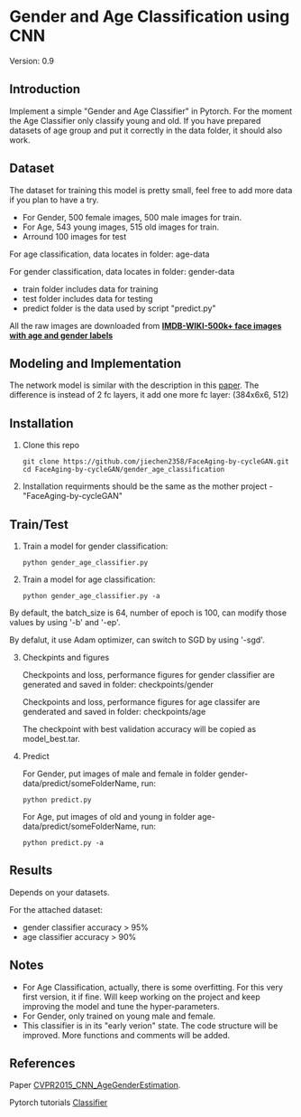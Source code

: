 # Gender and Age Classification using CNN

Version: 0.9

## Introduction
Implement a simple "Gender and Age Classifier" in Pytorch. For the moment the Age Classifier only classify young and old. If you have prepared datasets of age group and put it correctly in the data folder, it should also work.

## Dataset
The dataset for training this model is pretty small, feel free to add more data if you plan to have a try.

* For Gender, 500 female images, 500 male images for train.
* For Age, 543 young images, 515 old images for train.
* Arround 100 images for test

For age classification, data locates in folder: age-data

For gender classification, data locates in folder: gender-data
* train folder includes data for training
* test folder includes data for testing
* predict folder is the data used by script "predict.py"

All the raw images are downloaded from [**IMDB-WIKI-500k+ face images with age and gender labels**](https://data.vision.ee.ethz.ch/cvl/rrothe/imdb-wiki/)

## Modeling and Implementation
The network model is similar with the description in this [paper](https://talhassner.github.io/home/projects/cnn_agegender/CVPR2015_CNN_AgeGenderEstimation.pdf).
The difference is instead of 2 fc layers, it add one more fc layer: (384x6x6, 512)

## Installation
1. Clone this repo

       git clone https://github.com/jiechen2358/FaceAging-by-cycleGAN.git
       cd FaceAging-by-cycleGAN/gender_age_classification
   
2. Installation requirments should be the same as the mother project - "FaceAging-by-cycleGAN"

## Train/Test  
1. Train a model for gender classification:

       python gender_age_classifier.py 
   
2. Train a model for age classification:

       python gender_age_classifier.py -a
   
By default, the batch_size is 64, number of epoch is 100, can modify those values by using '-b' and '-ep'.

By defalut, it use Adam optimizer, can switch to SGD by using '-sgd'.

3. Checkpints and figures

   Checkpoints and loss, performance figures for gender classifier are generated and saved in folder: checkpoints/gender
   
   Checkpoints and loss, performance figures for age classifer are genderated and saved in folder: checkpoints/age

   The checkpoint with best validation accuracy will be copied as model_best.tar.

4. Predict

   For Gender, put images of male and female in folder gender-data/predict/someFolderName, run:
   
       python predict.py
   
   For Age, put images of old and young in folder age-data/predict/someFolderName, run:
   
       python predict.py -a
   

## Results

   Depends on your datasets.
   
   For the attached dataset:
   * gender classifier accuracy > 95%
   * age classifier accuracy > 90%
   
## Notes
   * For Age Classification, actually, there is some overfitting. For this very first version, it if fine. Will keep working on the project and keep improving the model and tune the hyper-parameters.
   * For Gender, only trained on young male and female.
   * This classifier is in its "early verion" state. The code structure will be improved. More functions and comments will be added.

## References

Paper [CVPR2015_CNN_AgeGenderEstimation](https://talhassner.github.io/home/projects/cnn_agegender/CVPR2015_CNN_AgeGenderEstimation.pdf).

Pytorch tutorials [Classifier](https://pytorch.org/tutorials/beginner/blitz/cifar10_tutorial.html#sphx-glr-beginner-blitz-cifar10-tutorial-py)
